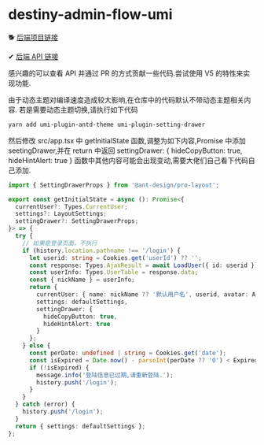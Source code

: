 # destiny-admin-flow-umi

🐕 [后端项目链接](https://github.com/GeorGeWzw/Destiny.Core.Flow)

✔ [后端 API 链接](http://1065.cloud:9602/index.html)

感兴趣的可以查看 API 并通过 PR 的方式贡献一些代码.尝试使用 V5 的特性来实现功能.

由于动态主题对编译速度造成较大影响,在仓库中的代码默认不带动态主题相关内容. 若是需要动态主题切换,请执行如下代码

```bash
yarn add umi-plugin-antd-theme umi-plugin-setting-drawer
```

然后修改 src/app.tsx 中 getInitialState 函数,调整为如下内容,Promise 中添加 seetingDrawer,并在 return 中返回 settingDrawer: { hideCopyButton: true, hideHintAlert: true } 函数中其他内容可能会出现变动,需要大佬们自己看下代码自己添加.

```typescript
import { SettingDrawerProps } from '@ant-design/pro-layout';
```

```typescript
export const getInitialState = async (): Promise<{
  currentUser?: Types.CurrentUser;
  settings?: LayoutSettings;
  settingDrawer?: SettingDrawerProps;
}> => {
  try {
    // 如果是登录页面，不执行
    if (history.location.pathname !== '/login') {
      let userid: string = Cookies.get('userId') ?? '';
      const response: Types.AjaxResult = await LoadUser({ id: userid });
      const userInfo: Types.UserTable = response.data;
      const { nickName } = userInfo;
      return {
        currentUser: { name: nickName ?? '默认用户名', userid, avatar: AvatarGif },
        settings: defaultSettings,
        settingDrawer: {
          hideCopyButton: true,
          hideHintAlert: true
        }
      };
    } else {
      const perDate: undefined | string = Cookies.get('date');
      const isExpired = Date.now() - parseInt(perDate ?? '0') < ExpiredTime;
      if (!isExpired) {
        message.info('登陆信息已过期,请重新登陆.');
        history.push('/login');
      }
    }
  } catch (error) {
    history.push('/login');
  }
  return { settings: defaultSettings };
};
```
